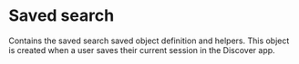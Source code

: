 # Saved search

Contains the saved search saved object definition and helpers.
This object is created when a user saves their current session in the Discover app.

